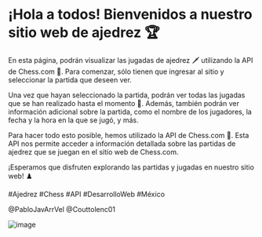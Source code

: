 # ¡Hola a todos! Bienvenidos a nuestro sitio web de ajedrez 🏆 #

En esta página, podrán visualizar las jugadas de ajedrez 🗡️ utilizando la API de Chess.com 🏰. Para comenzar, sólo tienen que ingresar al sitio y seleccionar la partida que deseen ver.

Una vez que hayan seleccionado la partida, podrán ver todas las jugadas que se han realizado hasta el momento 📜. Además, también podrán ver información adicional sobre la partida, como el nombre de los jugadores, la fecha y la hora en la que se jugó, y más.

Para hacer todo esto posible, hemos utilizado la API de Chess.com 🤖. Esta API nos permite acceder a información detallada sobre las partidas de ajedrez que se juegan en el sitio web de Chess.com.

¡Esperamos que disfruten explorando las partidas y jugadas en nuestro sitio web! ♟️

#Ajedrez #Chess #API #DesarrolloWeb #México

@PabloJavArrVel @Couttolenc01

![image](https://user-images.githubusercontent.com/105402763/231851256-817226e1-248a-4511-afb8-903291fc283d.png)
